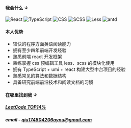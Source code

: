 #### 我会什么  ↓

![React](https://img.shields.io/badge/react-%2320232a.svg?logo=react)
![TypeScript](https://img.shields.io/badge/typescript-%2320232a.svg?logo=typescript)
![CSS](https://img.shields.io/badge/css-663399?logo=css&logoColor=f5f5f5)
![SCSS](https://img.shields.io/badge/SCSS-cc6699?logo=SASS)
![Less](https://img.shields.io/badge/Less-1D365D?style=flat&logo=Less)
![antd](https://img.shields.io/badge/antd-1677ff?logo=antdesign)


#### 本人优势
- 较快的程序方面英语阅读能力
- 拥有至少四年前端开发经验
- 熟悉前端 react 开发框架
- 熟练掌握 css 预编辑工具 less、scss 的模块化使用
- 拥有 TypeScript + umi + react 构建大型中台项目的经验
- 熟悉常见的算法和数据结构
- 具备研究前端前沿技术和阅读文档的习惯

#### 在哪里找到我 ↓
#####  [LeetCode TOP14% ](https://leetcode.cn/u/melancholyastronaut/)
#####  email - qiu174804206aynu@gmail.com
